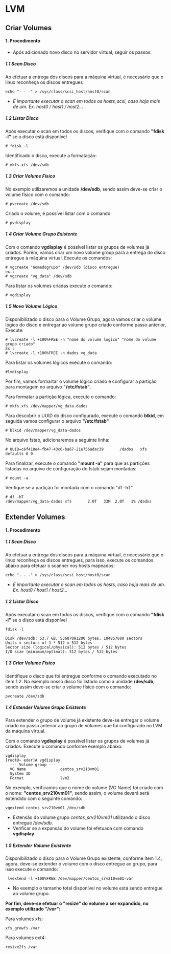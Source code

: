 # LVM

## Criar Volumes

#### 1. Procedimento

- Após adicionado novo disco no servidor virtual, seguir os passos:

##### 1.1 Scan Disco

Ao efetuar a entrega dos discos para a máquina virtual, é necessário que o linux reconheça os discos entregues

    echo "- - -" > /sys/class/scsi_host/host0/scan

* *É importante executar o scan em todos os hosts_scsi, caso haja mais de um. Ex. host0 / host1 / host2...*

##### 1.2 Listar Disco

Após executar o scan em todos os discos, verifique com o comando **"fdisk -l"** se o disco está disponível

    # fdisk -l

Identificado o disco, execute a formatação:

    # mkfs.xfs /dev/sdb

##### 1.3 Criar Volume Físico

No exemplo utilizaremos a unidade **/dev/sdb**, sendo assim deve-se criar o volume físico com o comando:

    # pvcreate /dev/sdb

Criado o volume, é possível listar com o comando:

    # pvdisplay


##### 1.4 Criar Volume Grupo Existente

Com o comando **vgdisplay** é possível listar os grupos de volumes já criados. Porém, vamos criar um novo volume group para a entrega do disco entregue à máquina virtual. Execute os comandos:

    # vgcreate "nomedogrupo" /dev/sdb (disco entregue)
    ex.:
    # vgcreate "vg_data" /dev/sdb


Para listar os volumes criadas execute o comando:

    # vgdisplay


##### 1.5 Novo Volume Lógico

Disponibilizado o disco para o Volume Grupo, agora vamos criar o volume lógico do disco e entregar ao volume grupo criado conforme passo anterior, Execute:

    # lvcreate -l +100%FREE -n "nome do volume logico" "nome do volume grupo criado"
    Ex.:
    # lvcreate -l +100%FREE -n dados vg_data

Para listar os volumes lógicos execute o comando:

    #lvdisplay

Por fim, vamos formartar o volume lógico criado e configurar a partição para montagem no arquivo **"/etc/fstab"**.

Para formatar a partição lógica, execute o comando:

    # mkfs.xfs /dev/mapper/vg_data-dados

Para descobrir o UUID do disco configurado, execute o comando **blkid**, em seguida vamos configurar o arquivo **"/etc/fstab"**

    # blkid /dev/mapper/vg_data-dados

No arquivo fstab, adicionaremos a seguinte linha:

    # UUID=c6f410e4-fb47-43c6-ba67-21e756adac39       /dados   xfs  defaults 0 0

Para finalizar, execute o comando **"mount -a"** para que as partições listadas no arquivo de configuração do fstab sejam montadas:

    # mount -a

Verifique se a partição foi montada com o comando "df -hT"

    # df -hT
    /dev/mapper/vg_data-dados xfs       2.0T   33M  2.0T   1% /dados


## Extender Volumes

#### 1. Procedimento

##### 1.1 Scan Disco

Ao efetuar a entrega dos discos para a máquina virtual, é necessário que o linux reconheça os discos entregues, para isso, execute os comandos abaixo para efetuar o scanner nos hosts mapeados: 

    echo "- - -" > /sys/class/scsi_host/host0/scan

* *É importante executar o scan em todos os hosts, caso haja mais de um. Ex. host0 / host1 / host2...*

##### 1.2 Listar Disco
Após executar o scan em todos os discos, verifique com o comando **"fdisk -l"** se o disco está disponível

    fdisk -l
    
    Disk /dev/sdb: 53.7 GB, 53687091200 bytes, 104857600 sectors
    Units = sectors of 1 * 512 = 512 bytes
    Sector size (logical/physical): 512 bytes / 512 bytes
    I/O size (minimum/optimal): 512 bytes / 512 bytes

##### 1.3 Criar Volume Físico

Identifique o disco que foi entregue conforme o comando executado no ítem 1.2.
No exemplo nosso disco foi listado como a unidade **/dev/sdb**, sendo assim deve-se criar o volume físico com o comando:

    pvcreate /dev/sdb

##### 1.4 Extender Volume Grupo Existente

Para extender o grupo de volume já existente deve-se entregar o volume criado no passo anterior ao grupo de volumes que foi configurado no LVM da máquina virtual.

Com o comando **vgdisplay** é possível listar os grupos de volumes já criados. Execute o comando conforme exemplo abaixo:

    vgdisplay
    [root@~ eder]# vgdisplay
      --- Volume group ---
      VG Name               centos_srv210vm01
      System ID
      Format                lvm2

No exemplo, verificamos que o nome do volume (VG Name) foi criado com o nome: **"centos_srv210vm01"**, sendo assim, o volume devará será extendido com o seguinte comando:

	vgextend centos_srv210vm01 /dev/sdb

* Extensão do volume grupo *centos_srv210vm01* utilizando o disco entregue */dev/sdb*.
* Verificar se a expansão do volume foi efetuada com comando **vgdisplay**. 

##### 1.5 Extender Volume Existente

Disponibilizado o disco para o Volume Grupo existente, conforme ítem 1.4, agora, deve-se extender o volume com o disco entregue ao grupo, para isso execute o comando:

     lvextend -l +100%FREE /dev/mapper/centos_srv210vm01-var
    
* No exemplo o tamanho total disponível no volume está sendo entregue ao volume grupo.

**Por fim, deve-se efetuar o "resize" do volume a ser expandido, no exemplo utilizado *"/var"*:**

Para volumes xfs:

    xfs_growfs /var

Para volumes ext4:

    resize2fs /var



